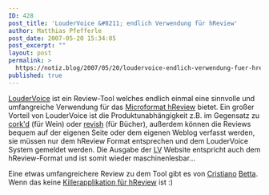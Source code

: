 ```yaml
---
ID: 428
post_title: 'LouderVoice &#8211; endlich Verwendung für hReview'
author: Matthias Pfefferle
post_date: 2007-05-20 15:34:05
post_excerpt: ""
layout: post
permalink: >
  https://notiz.blog/2007/05/20/loudervoice-endlich-verwendung-fuer-hreview/
published: true
---
```

<a href="http://www.loudervoice.com/">LouderVoice</a> ist ein Review-Tool welches endlich einmal eine sinnvolle und umfangreiche Verwendung für das <a href="http://microformats.org/wiki/hReview">Microformat hReview</a> bietet. Ein großer Vorteil von LouderVoice ist die Produktunabhängigkeit z.B. im Gegensatz zu <a href="http://corkd.com/">cork'd</a> (für Wein) oder <a href="http://www.revish.com/">revish</a> (für Bücher), außerdem können die Reviews bequem auf der eigenen Seite oder dem eigenen Weblog verfasst werden, sie müssen nur dem hReview Format entsprechen und dem LouderVoice System gemeldet werden.
Die Ausgabe der <abbr title="LouderVoice">LV</abbr> Website entspricht auch dem hReview-Format und ist somit wieder maschinenlesbar...

Eine etwas umfangreichere Review zu dem Tool gibt es von <a href="http://fourstarters.com/2007/05/19/loudervoice-reviewing-the-review-tool/">Cristiano</a> <a href="http://www.loudervoice.com/tags/loudervoice+webapp+microformats">Betta</a>. Wenn das keine <a href="http://notiz.blog/2007/05/03/nutzt-ihr-microformats/">Killerapplikation für hReview</a> ist :)